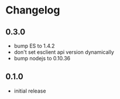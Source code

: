 Changelog
=========

0.3.0
-----
* bump ES to 1.4.2
* don't set esclient api version dynamically
* bump nodejs to 0.10.36

0.1.0
-----
* initial release
